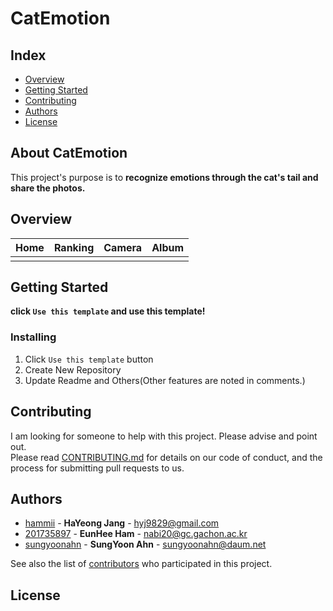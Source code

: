 # CatEmotion

## Index
  - [Overview](#overview) 
  - [Getting Started](#getting-started)
  - [Contributing](#contributing)
  - [Authors](#authors)
  - [License](#license)

## About CatEmotion
<!--Wirte one paragraph of project description -->  
This project's purpose is to **recognize emotions through the cat's tail and share the photos.**  

## Overview
<!-- Write Overview about this project -->
<!-- **If you use this template, you can use this function**
- Issue Template
- Pull Request Template
- Commit Template
- Readme Template
- Contribute Template
- Pull Request Build Test(With Github Actions) -->

Home | Ranking | Camera  | Album |
| :---------------: | :---------------: | :---------------: | :---------------: |
|  |  |  |  |

## Getting Started
**click `Use this template` and use this template!**
<!--
### Depencies
 Write about need to install the software and how to install them 
-->
### Installing
<!-- A step by step series of examples that tell you how to get a development 
env running

Say what the step will be

    Give the example

And repeat

    until finished
-->
1. Click `Use this template` button 
2. Create New Repository
3. Update Readme and Others(Other features are noted in comments.)
<!--
## Deployment
 Add additional notes about how to deploy this on a live system
 -->
## Contributing
<!-- Write the way to contribute -->
I am looking for someone to help with this project. Please advise and point out.  
Please read [CONTRIBUTING.md](CONTRIBUTING.md) for details on our code
of conduct, and the process for submitting pull requests to us.

## Authors
  - [hammii](https://github.com/hammii) - **HaYeong Jang** - <hyj9829@gmail.com>
  - [201735897](https://github.com/201735897) - **EunHee Ham** - <nabi20@gc.gachon.ac.kr>
  - [sungyoonahn](https://github.com/sungyoonahn) - **SungYoon Ahn** - <sungyoonahn@daum.net>

See also the list of [contributors](https://github.com/hammii/CatEmotion/graphs/contributors)
who participated in this project.
<!--
## Used or Referenced Projects
 - [referenced Project](project link) - **LICENSE** - little-bit introduce
-->

## License


